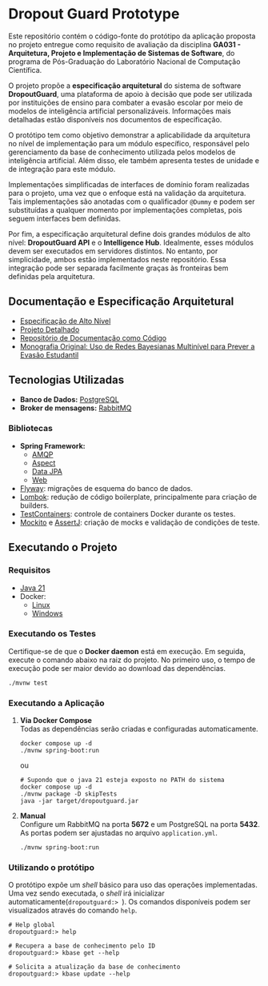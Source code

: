 # Dropout Guard Prototype

Este repositório contém o código-fonte do protótipo da aplicação proposta no projeto entregue como requisito de avaliação da disciplina **GA031 - Arquitetura, Projeto e Implementação de Sistemas de Software**, do programa de Pós-Graduação do Laboratório Nacional de Computação Científica.

O projeto propõe a **especificação arquitetural** do sistema de software **DropoutGuard**, uma plataforma de apoio à decisão que pode ser utilizada por instituições de ensino para combater a evasão escolar por meio de modelos de inteligência artificial personalizáveis. Informações mais detalhadas estão disponíveis nos documentos de especificação.

O protótipo tem como objetivo demonstrar a aplicabilidade da arquitetura no nível de implementação para um módulo específico, responsável pelo gerenciamento da base de conhecimento utilizada pelos modelos de inteligência artificial. Além disso, ele também apresenta testes de unidade e de integração para este módulo.

Implementações simplificadas de interfaces de domínio foram realizadas para o projeto, uma vez que o enfoque está na validação da arquitetura. Tais implementações são anotadas com o qualificador `@Dummy` e podem ser substituídas a qualquer momento por implementações completas, pois seguem interfaces bem definidas.

Por fim, a especificação arquitetural define dois grandes módulos de alto nível: **DropoutGuard API** e o **Intelligence Hub**. Idealmente, esses módulos devem ser executados em servidores distintos. No entanto, por simplicidade, ambos estão implementados neste repositório. Essa integração pode ser separada facilmente graças às fronteiras bem definidas pela arquitetura.

## Documentação e Especificação Arquitetural

- [Especificação de Alto Nível]()
- [Projeto Detalhado]()
- [Repositório de Documentação como Código]()
- [Monografia Original: Uso de Redes Bayesianas Multinível para Prever a Evasão Estudantil]()

## Tecnologias Utilizadas

- **Banco de Dados:** [PostgreSQL](https://www.postgresql.org/)
- **Broker de mensagens:** [RabbitMQ](https://www.rabbitmq.com/)

### Bibliotecas
- **Spring Framework:**
  - [AMQP](https://spring.io/projects/spring-amqp)
  - [Aspect](https://docs.spring.io/spring-framework/reference/core/aop.html)
  - [Data JPA](https://spring.io/projects/spring-data-jpa)
  - [Web](https://docs.spring.io/spring-boot/reference/web/index.html)
- [Flyway](https://mvnrepository.com/artifact/org.flywaydb/flyway-core): migrações de esquema do banco de dados.
- [Lombok](https://projectlombok.org/): redução de código boilerplate, principalmente para criação de builders.
- [TestContainers](https://testcontainers.com/): controle de containers Docker durante os testes.
- [Mockito](https://site.mockito.org/) e [AssertJ](https://assertj.github.io/doc/): criação de mocks e validação de condições de teste.

## Executando o Projeto

### Requisitos
- [Java 21](https://www.azul.com/downloads/?version=java-21-lts&show-old-builds=true#zulu)
- Docker:
  - [Linux](https://docs.docker.com/engine/install/)
  - [Windows](https://docs.docker.com/desktop/setup/install/windows-install/)

### Executando os Testes

Certifique-se de que o **Docker daemon** está em execução. Em seguida, execute o comando abaixo na raiz do projeto. No primeiro uso, o tempo de execução pode ser maior devido ao download das dependências.

```shell
./mvnw test
```

### Executando a Aplicação

1. **Via Docker Compose**  
   Todas as dependências serão criadas e configuradas automaticamente.
   ```shell
   docker compose up -d
   ./mvnw spring-boot:run
   ```
   ou
    ```shell
   # Supondo que o java 21 esteja exposto no PATH do sistema
   docker compose up -d
   ./mvnw package -D skipTests
   java -jar target/dropoutguard.jar
    ```

2. **Manual**  
   Configure um RabbitMQ na porta **5672** e um PostgreSQL na porta **5432**. As portas podem ser ajustadas no arquivo `application.yml`.
   ```shell
   ./mvnw spring-boot:run
   ```

### Utilizando o protótipo
O protótipo expõe um _shell_ básico para uso das operações implementadas. Uma vez sendo executada, o _shell_ irá inicializar automaticamente(`dropoutguard:> `). Os comandos disponíveis podem ser visualizados através do comando `help`.

```
# Help global
dropoutguard:> help 
```
```
# Recupera a base de conhecimento pelo ID
dropoutguard:> kbase get --help

# Solicita a atualização da base de conhecimento
dropoutguard:> kbase update --help
```